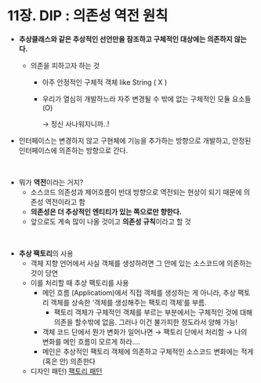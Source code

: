 
<br/>

# 11장. DIP : 의존성 역전 원칙
- **추상클래스와 같은 추상적인 선언만을 잠조하고 구체적인 대상에는 의존하지 않는다.**
    - 의존을 피하고자 하는 것
        - 아주 안정적인 구체적 객체 like String ( X )
        - 우리가 열심히 개발하느라 자주 변경될 수 밖에 없는 구체적인 모듈 요소들 (O)
            
            → 정신 사나워지니까..!  
            
- 인터페이스는 변경하지 않고 구현체에 기능을 추가하는 방향으로 개발하고, 안정된 인터페이스에 의존하는 방향으로 간다.

<br/>

- 뭐가 **역전**이라는 거지?
    - 소스코드 의존성과 제어흐름이 반대 방향으로 역전되는 현상이 되기 때문에 의존성 역전이라고 함
    - **의존성은 더 추상적인 엔티티가 있는 쪽으로만 향한다.**
    - 앞으로도 계속 많이 나올 것이고 **의존성 규칙**이라고 할 것
    
<br/>

- **추상 팩토리**의 사용
    - 객체 지향 언어에서 사실 객체를 생성하려면 그 안에 있는 소스코드에 의존하는 것이 당연
    - 이를 처리할 때 추상 팩토리를 사용
        - 메인 흐름 (Applicatiom)에서 직접 객체를 생성하는 게 아니라, 추상 팩토리 객체를 상속한 ‘객체를 생성해주는 팩토리 객체’를 부름.
            - 팩토리 객체가 구체적인 객체를 부르는 부분에서는 구체적인 것에 대해 의존을 할수밖에 없음. 그러나 이건 불가피한 정도라서 양해 가능!
        - 객체 코드 단에서 뭔가 변화가 일어나면 → 팩토리 단에서 처리함 → 나의 변화를 메인 흐름이 모르게 하라....
        - 메인은 추상적인 팩토리 객체에 의존하고 구체적인 소스코드 변화에는 적게(혹은 안) 의존한다
    - 디자인 패턴) [팩토리 패턴](https://github.com/BitnuriJung/TIL/blob/af755ce6cb0eccac8535cc41ed41466c8c0bdd87/Design%20Pattern/04.%20Factory%20Pattern.md) 